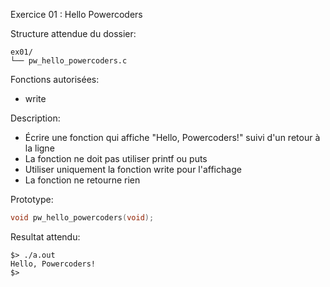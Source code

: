 Exercice 01 : Hello Powercoders

Structure attendue du dossier:

```
ex01/
└── pw_hello_powercoders.c
```

Fonctions autorisées:

- write

Description:

- Écrire une fonction qui affiche "Hello, Powercoders!" suivi d'un retour à la ligne
- La fonction ne doit pas utiliser printf ou puts
- Utiliser uniquement la fonction write pour l'affichage
- La fonction ne retourne rien

Prototype:

```c
void pw_hello_powercoders(void);
```

Resultat attendu:

```
$> ./a.out
Hello, Powercoders!
$>
```
